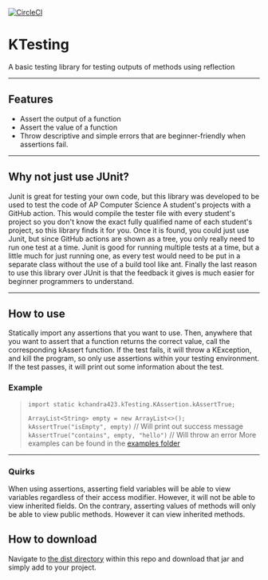 [![CircleCI](https://circleci.com/gh/kchandra423/KTesting/tree/master.svg?style=svg)](https://circleci.com/gh/kchandra423/KTesting/tree/master)
# KTesting

A basic testing library for testing outputs of methods using reflection
***

## Features

- Assert the output of a function
- Assert the value of a function
- Throw descriptive and simple errors that are beginner-friendly when assertions fail.

***

## Why not just use JUnit?

Junit is great for testing your own code, but this library was developed to be used to test the code of AP Computer
Science A student's projects with a GitHub action. This would compile the tester file with every student's project so
you don't know the exact fully qualified name of each student's project, so this library finds it for you. Once it is
found, you could just use Junit, but since GitHub actions are shown as a tree, you only really need to run one test at a
time. Junit is good for running multiple tests at a time, but a little much for just running one, as every test would
need to be put in a separate class without the use of a build tool like ant. Finally the last reason to use this library
over JUnit is that the feedback it gives is much easier for beginner programmers to understand.
***

## How to use

Statically import any assertions that you want to use. Then, anywhere that you want to assert that a function returns
the correct value, call the corresponding kAssert function. If the test fails, it will throw a KException, and kill the
program, so only use assertions within your testing environment. If the test passes, it will print out some information
about the test.

### Example

> `import static kchandra423.kTesting.KAssertion.kAssertTrue;`
>
> `ArrayList<String> empty = new ArrayList<>();`  
> `kAssertTrue("isEmpty", empty)` // Will print out success message  
> `kAssertTrue("contains", empty, "hello")` // Will throw an error More examples can be found in the [examples folder](src/test/java/examples)
***

### Quirks

When using assertions, asserting field variables will be able to view variables regardless of their access modifier.
However, it will not be able to view inherited fields. On the contrary, asserting values of methods will only be able to
view public methods. However it can view inherited methods.

## How to download

Navigate to [the dist directory](dist/KTesting.jar)
within this repo and download that jar and simply add to your project.
